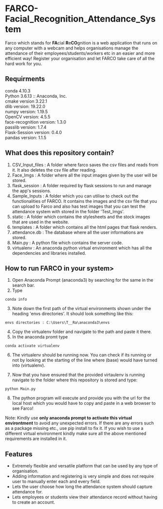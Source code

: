 # FARCO-Facial_Recognition_Attendance_System

Farco which stands for **FA**cial **R**e**CO**gnition is a web application that runs on any computer with a webcam and helps organisations manage the attendance of their employees/students/workers etc in an easier and more efficient way! Register your organisation and let FARCO take care of all the hard work for you.

## Requirments
conda 4.10.3<br/>
Python 3.6.13 :: Anaconda, Inc.<br/>
cmake version 3.22.1<br/>
dlib version: 19.22.0<br/>
numpy version: 1.19.5<br/>
OpenCV version: 4.5.5<br/>
face-recognition version: 1.3.0<br/>
passlib version: 1.7.4<br/>
Flask-Session version: 0.4.0<br/>
pandas version: 1.1.5<br/>

## What does this repository contain?

1. CSV_Input_files : A folder where farco saves the csv files and reads from it. It also deletes the csv file after reading.
2. Face_Imgs : A folder where all the input images given by the user will be stored.
3. flask_session : A folder required by flask sessions to run and manage the app's sessions.
4. Sample_Inputs : A folder which you can utilise to check out the functionalities of FARCO. It contains the images and the csv file that you can upload to Farco and also has test images that you can test the attendance system with stored in the folder 'Test_Imgs'.
5. static : A folder which contains the stylesheets and the stock images that are used in the website.
6. templates : A folder which contains all the html pages that flask renders.
7. attendance.db : The database where all the user informations are stored.
8. Main.py : A python file which contains the server code.
9. virtualenv : An anaconda python virtual environment which has all the dependencies and libraries installed.

## How to run FARCO in your system>

1. Open Anaconda Prompt (anaconda3) by searching for the same in the search bar.
2. Type
```bash1
conda info
```
3. Note down the first path of the virtual environments shown under the heading 'envs directories'. It should look something like this:
```bash1
envs directories : C:\Users\T__Ra\anaconda3\envs
```
4. Copy the virtualenv folder and navigate to the path and paste it there.
5. In the anaconda promt type
```bash1
conda activate virtualenv
```
6. The virtualenv should be running now. You can check if its running or not by looking at the starting of the line where (base) would have turned into (virtualenv). 

7. Now that you have ensured that the provided virtaulenv is running navigate to the folder where this repository is stored and type:
```bash1
python Main.py
```
8. The python program will execute and provide you with the url for the local host which you would have to copy and paste in a web browser to see Farco! 

Note: Kindly use **only anaconda prompt to activate this virtual environtment** to avoid any unexpected errors. If there are any errors such as a package missing etc., use pip install <package name> to fix it. If you wish to use a different virtual environment kindly make sure all the above mentioned requirements are installed in it.  

## Features
-  Extremely flexible and versatile platform that can be used by any type of organisation.
- Adding information and registering is very simple and does not require user to manually enter each and every field.
- Lets the user choose how long the attendance system should capture attendance for.
- Lets employees or students view their attendance record without having to create an account.
